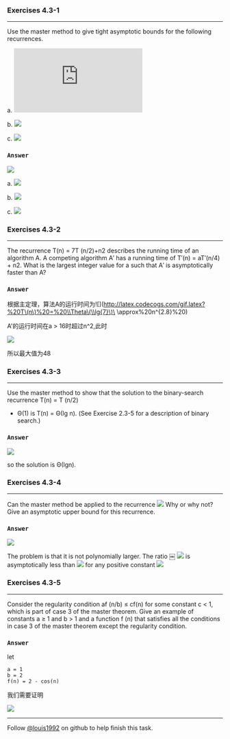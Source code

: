 ### Exercises 4.3-1
***
Use the master method to give tight asymptotic bounds for the following recurrences.

a. ![](http://latex.codecogs.com/gif.latex?%20T\(n\)%20=%204T\(n/2\)+n%20)

b. ![](http://latex.codecogs.com/gif.latex?%20T\(n\)%20=%204T\(n/2\)+n^2%20)

c. ![](http://latex.codecogs.com/gif.latex?%20T\(n\)%20=%204T\(n/2\)+n^3%20)

### `Answer`
![](http://latex.codecogs.com/gif.latex?%20n^{\\log_{b}{a}}%20=%20n^{\\log_{2}{4}}%20=%20n^2)

a. ![](http://latex.codecogs.com/gif.latex?%20\\Theta\(n^2\)%20)

b. ![](http://latex.codecogs.com/gif.latex?%20\\Theta\(n^2%20\\lg{n}\)%20)

c. ![](http://latex.codecogs.com/gif.latex?%20\\Theta\(n^3\)%20)


### Exercises 4.3-2
***
The recurrence T(n) = 7T (n/2)+n2 describes the running time of an algorithm A. A competing algorithm A′ has a running time of T′(n) = aT′(n/4) + n2. What is the largest integer value for a such that A′ is asymptotically faster than A?

### `Answer`
根据主定理，算法A的运行时间为![](http://latex.codecogs.com/gif.latex?%20T\(n\)%20=%20\\Theta\(\\lg{7}\)\ \\approx%20n^{2.8}%20)

A'的运行时间在a > 16时超过n^2,此时

![](http://latex.codecogs.com/gif.latex?%20T\(n\)%20=%20\\Theta\(n^{\\log_{4}{a}}\)%20<%20%20\\lg{7}%20=%20\\log_{4}{49})

所以最大值为48



### Exercises 4.3-3
***
Use the master method to show that the solution to the binary-search recurrence T(n) = T (n/2)
+ Θ(1) is T(n) = Θ(lg n). (See Exercise 2.3-5 for a description of binary search.)
### `Answer`
![](http://latex.codecogs.com/gif.latex?%20n^{\\log_{b}{a}}%20=%20n^{\\log_{2}{1}%20=%201}%20)

so the solution is Θ(lgn).


### Exercises 4.3-4
***
Can the master method be applied to the recurrence
![](http://latex.codecogs.com/gif.latex?%20T\(n\)%20=%204T\(n/2\)%20+%20n^2%20\\lg{n}%20)
Why or why not? Give an asymptotic upper bound for this recurrence.

### `Answer`
![](http://latex.codecogs.com/gif.latex?%20n^{\\log_{b}{a}}%20=%20n^{\\log_{2}{4}}%20=%20n^2%20)

The problem is that it is not polynomially larger. The ratio ￼ 
![](http://latex.codecogs.com/gif.latex?%20f\(n\)%20/%20n^{\\log_{b}{a}}%20=%20\\lg{n})
is asymptotically less than 
![](http://latex.codecogs.com/gif.latex?%20n^\\epsilon%20) for any positive constant 
![](http://latex.codecogs.com/gif.latex?%20\\epsilon%20)

### Exercises 4.3-5
***
Consider the regularity condition af (n/b) ≤ cf(n) for some constant c < 1, which is part of case 3 of the master theorem. Give an example of constants a ≥ 1 and b > 1 and a function f (n) that satisfies all the conditions in case 3 of the master theorem except the regularity condition.

### `Answer`
let
	
	a = 1
	b = 2
	f(n) = 2 - cos(n)
	
我们需要证明

![](http://latex.codecogs.com/gif.latex?%20\\frac{n}{2}\(%202%20-%20\\cos\(\\frac{n}{2}\)}\)%20<%20cn%20\\\\%20%20~%20\\Rightarrow%20c%20>%20\\frac{2-%20\\cos\(n/2\)}{2}%20\\\\%20%20~%20%0d%0a\\Rightarrow%20c%20>%20\\frac{3}{2}%0d%0a)

***
Follow [@louis1992](https://github.com/gzc) on github to help finish this task.

